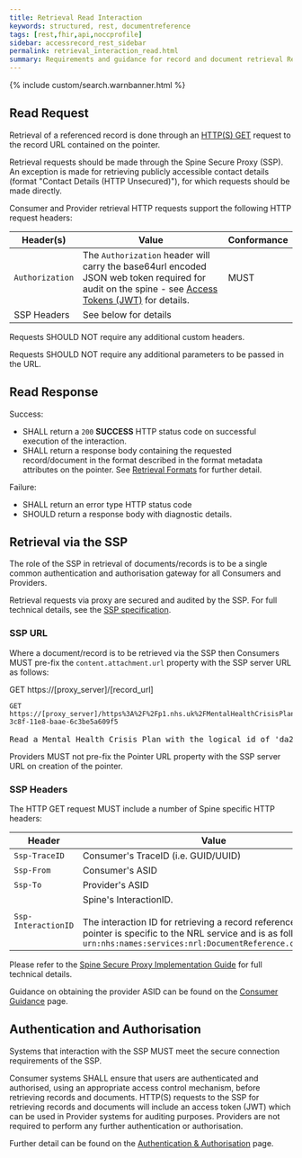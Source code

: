 ```yaml
---
title: Retrieval Read Interaction
keywords: structured, rest, documentreference
tags: [rest,fhir,api,noccprofile]
sidebar: accessrecord_rest_sidebar
permalink: retrieval_interaction_read.html
summary: Requirements and guidance for record and document retrieval Read Interaction. 
---
```


{% include custom/search.warnbanner.html %}


## Read Request ##

Retrieval of a referenced record is done through an [HTTP(S) GET](https://www.w3.org/Protocols/rfc2616/rfc2616-sec9.html#sec9.3) request to the record URL contained on the pointer.

Retrieval requests should be made through the Spine Secure Proxy (SSP). An exception is made for retrieving publicly accessible contact details (format "Contact Details (HTTP Unsecured)"), for which requests should be made directly.

Consumer and Provider retrieval HTTP requests support the following HTTP request headers:

| Header(s)               | Value |Conformance |
|----------------------|-------|-------|
| `Authorization`      | The `Authorization` header will carry the base64url encoded JSON web token required for audit on the spine - see [Access Tokens (JWT)](integration_access_tokens_JWT.html) for details. |  MUST |
| SSP Headers          | See below for details |  |

Requests SHOULD NOT require any additional custom headers.

Requests SHOULD NOT require any additional parameters to be passed in the URL.

## Read Response ##

Success:

- SHALL return a `200` **SUCCESS** HTTP status code on successful execution of the interaction.
- SHALL return a response body containing the requested record/document in the format described in the format metadata attributes on the pointer. See [Retrieval Formats](retrieval_formats.html) for further detail.

Failure: 
- SHALL return an error type HTTP status code
- SHOULD return a response body with diagnostic details.

## Retrieval via the SSP ##

The role of the SSP in retrieval of documents/records is to be a single common authentication and authorisation gateway for all Consumers and Providers.

Retrieval requests via proxy are secured and audited by the SSP. For full technical details, see the [SSP specification](https://developer.nhs.uk/apis/spine-core-1-0/ssp_overview.html).

### SSP URL ###
  
Where a document/record is to be retrieved via the SSP then Consumers MUST pre-fix the `content.attachment.url` property with the SSP server URL as follows:

<div markdown="span" class="alert alert-success" role="alert">
GET https://[proxy_server]/[record_url]</div>

<div class="language-http highlighter-rouge">
<pre class="highlight">
<code><span class="err">GET https://[proxy_server]/https%3A%2F%2Fp1.nhs.uk%2FMentalHealthCrisisPlans%2Fda2b6e8a-3c8f-11e8-baae-6c3be5a609f5
</span></code>
Read a Mental Health Crisis Plan with the logical id of 'da2b6e8a-3c8f-11e8-baae-6c3be5a609f5' from a Provider system located at 'https://p1.nhs.uk' via the Spine Secure Proxy.</pre>
</div>

Providers MUST not pre-fix the Pointer URL property with the SSP server URL on creation of the pointer.

### SSP Headers ###
The HTTP GET request MUST include a number of Spine specific HTTP headers:

|Header|Value|
|------------------|---------------------------|
|`Ssp-TraceID`|Consumer's TraceID (i.e. GUID/UUID)|
|`Ssp-From`|Consumer's ASID|
|`Ssp-To`|Provider's ASID|
|`Ssp-InteractionID`|Spine's InteractionID. <br> <br> The interaction ID for retrieving a record referenced in an NRL pointer is specific to the NRL service and is as follows: <br> `urn:nhs:names:services:nrl:DocumentReference.content.read`|


Please refer to the [Spine Secure Proxy Implementation Guide](https://developer.nhs.uk/apis/spine-core-1-0/ssp_overview.html) for full technical details. 

Guidance on obtaining the provider ASID can be found on the [Consumer Guidance](retrieval_consumer_guidance.html#interaction-id) page.

## Authentication and Authorisation ##

Systems that interaction with the SSP MUST meet the secure connection requirements of the SSP.

Consumer systems SHALL ensure that users are authenticated and authorised, using an appropriate access control mechanism, before retrieving records and documents. HTTP(S) requests to the SSP for retrieving records and documents will include an access token (JWT) which can be used in Provider systems for auditing purposes. Providers are not required to perform any further authentication or authorisation. 

Further detail can be found on the [Authentication &amp; Authorisation](integration_authentication_authorisation.html) page.